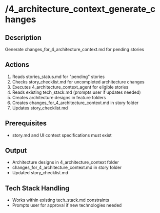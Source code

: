 # /4_architecture_context_generate_changes

## Description
Generate changes_for_4_architecture_context.md for pending stories

## Actions
1. Reads stories_status.md for "pending" stories
2. Checks story_checklist.md for uncompleted architecture changes
3. Executes 4_architecture_context_agent for eligible stories
4. Reads existing tech_stack.md (prompts user if updates needed)
5. Creates architecture designs in feature folders
6. Creates changes_for_4_architecture_context.md in story folder
7. Updates story_checklist.md

## Prerequisites
- story.md and UI context specifications must exist

## Output
- Architecture designs in 4_architecture_context folder
- changes_for_4_architecture_context.md in story folder
- Updated story_checklist.md

## Tech Stack Handling
- Works within existing tech_stack.md constraints
- Prompts user for approval if new technologies needed